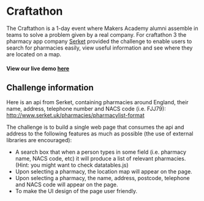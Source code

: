 # Craftathon
The Craftathon is a 1-day event where Makers Academy alumni assemble in teams to solve a problem
given by a real company. For craftathon 3 the pharmacy app company [Serket](http://www.serket.uk/) provided the challenge to enable users to search for pharmacies easily, view useful information and see where they are located on a map.

#### View our live demo [here](http://floating-beyond-6084.herokuapp.com/)

## Challenge information
Here is an api from Serket, containing pharmacies around England, their name, address, telephone number and NACS code (i.e. FJJ79): http://www.serket.uk/pharmacies/pharmacylist-format

The challenge is to build a single web page that consumes the api and address to the following features as much as possible (the use of external libraries are encouraged):

* A search box that when a person types in some field (i.e. pharmacy name, NACS code, etc) it will produce a list of relevant pharmacies. (Hint: you might want to check datatables.js)
* Upon selecting a pharmacy, the location map will appear on the page.
* Upon selecting a pharmacy, the name, address, postcode, telephone and NACS code will appear on the page.
* To make the UI design of the page user friendly.
